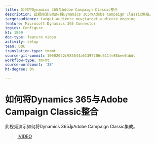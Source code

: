```yaml
---
title: 如何将Dynamics 365与Adobe Campaign Classic整合
description: 此视频演示如何将Dynamics 365与Adobe Campaign Classic集成。
targetaudience: target-audience new;target-audience ongoing
feature: Microsoft Dynamics 365 Connector
topics: Configure
kt: 1869
doc-type: feature video
activity: setup
team: DOC
translation-type: tm+mt
source-git-commit: 10002032c983544a61397206c611fe88bee0abdc
workflow-type: tm+mt
source-wordcount: '38'
ht-degree: 0%

---
```



# 如何将Dynamics 365与Adobe Campaign Classic整合

此视频演示如何将Dynamics 365与Adobe Campaign Classic集成。

>[!VIDEO](https://video.tv.adobe.com/v/23837?quality=12)

